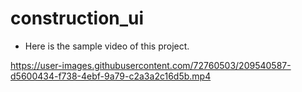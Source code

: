 # construction_ui

* Here is the sample video of this project.


https://user-images.githubusercontent.com/72760503/209540587-d5600434-f738-4ebf-9a79-c2a3a2c16d5b.mp4


